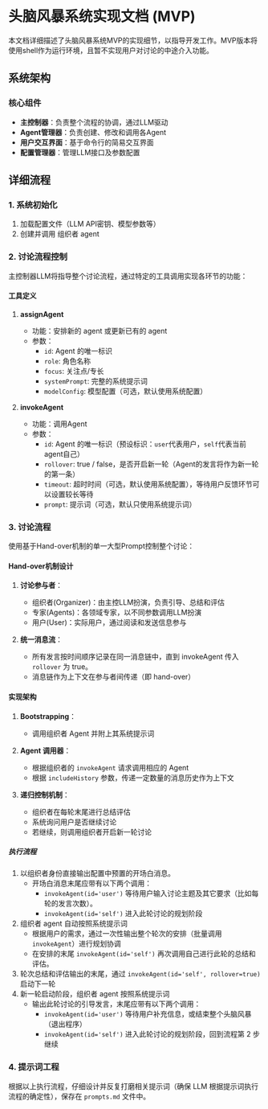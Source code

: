 # 头脑风暴系统实现文档 (MVP)

本文档详细描述了头脑风暴系统MVP的实现细节，以指导开发工作。MVP版本将使用shell作为运行环境，且暂不实现用户对讨论的中途介入功能。

## 系统架构

### 核心组件

- **主控制器**：负责整个流程的协调，通过LLM驱动
- **Agent管理器**：负责创建、修改和调用各Agent
- **用户交互界面**：基于命令行的简易交互界面
- **配置管理器**：管理LLM接口及参数配置

## 详细流程

### 1. 系统初始化

1. 加载配置文件（LLM API密钥、模型参数等）
2. 创建并调用 组织者 agent

### 2. 讨论流程控制

主控制器LLM将指导整个讨论流程，通过特定的工具调用实现各环节的功能：

#### 工具定义

1. **assignAgent**
   - 功能：安排新的 agent 或更新已有的 agent
   - 参数：
     - `id`: Agent 的唯一标识
     - `role`: 角色名称
     - `focus`: 关注点/专长
     - `systemPrompt`: 完整的系统提示词
     - `modelConfig`: 模型配置（可选，默认使用系统配置）

2. **invokeAgent**
   - 功能：调用Agent
   - 参数：
     - `id`: Agent 的唯一标识（预设标识：`user`代表用户，`self`代表当前agent自己）
     - `rollover`: true / false，是否开启新一轮（Agent的发言将作为新一轮的第一条）
     - `timeout`: 超时时间（可选，默认使用系统配置），等待用户反馈环节可以设置较长等待
     - `prompt`: 提示词（可选，默认只使用系统提示词）

### 3. 讨论流程

使用基于Hand-over机制的单一大型Prompt控制整个讨论：

#### Hand-over机制设计

1. **讨论参与者**：
   - 组织者(Organizer)：由主控LLM扮演，负责引导、总结和评估
   - 专家(Agents)：各领域专家，以不同参数调用LLM扮演
   - 用户(User)：实际用户，通过阅读和发送信息参与

2. **统一消息流**：
   - 所有发言按时间顺序记录在同一消息链中，直到 invokeAgent 传入 `rollover` 为 true。
   - 消息链作为上下文在参与者间传递（即 hand-over）

#### 实现架构

1. **Bootstrapping**：
   - 调用组织者 Agent 并附上其系统提示词

2. **Agent 调用器**：
   - 根据组织者的 `invokeAgent` 请求调用相应的 Agent
   - 根据 `includeHistory` 参数，传递一定数量的消息历史作为上下文

3. **递归控制机制**：
   - 组织者在每轮末尾进行总结评估
   - 系统询问用户是否继续讨论
   - 若继续，则调用组织者开启新一轮讨论

##### 执行流程

1. 以组织者身份直接输出配置中预置的开场白消息。
   - 开场白消息末尾应带有以下两个调用：
     - `invokeAgent(id='user')` 等待用户输入讨论主题及其它要求（比如每轮的发言次数）。
     - `invokeAgent(id='self')` 进入此轮讨论的规划阶段
2. 组织者 agent 自动按照系统提示词
   - 根据用户的需求，通过一次性输出整个轮次的安排（批量调用 `invokeAgent`）进行规划协调
   - 在安排的末尾 `invokeAgent(id='self')` 再次调用自己进行此轮的总结和评估。
3. 轮次总结和评估输出的末尾，通过 `invokeAgent(id='self', rollover=true)` 启动下一轮
4. 新一轮启动阶段，组织者 agent 按照系统提示词
   - 输出此轮讨论的引导发言，末尾应带有以下两个调用：
     - `invokeAgent(id='user')` 等待用户补充信息，或结束整个头脑风暴（退出程序）
     - `invokeAgent(id='self')` 进入此轮讨论的规划阶段，回到流程第 2 步继续

### 4. 提示词工程

根据以上执行流程，仔细设计并反复打磨相关提示词（确保 LLM 根据提示词执行流程的确定性），保存在 `prompts.md` 文件中。
